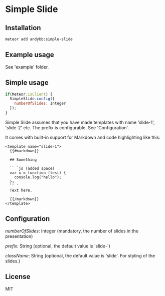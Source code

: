 # Simple Slide

## Installation

```bash
meteor add andybb:simple-slide

```

## Example usage

See 'example' folder.

## Simple usage

```js
if(Meteor.isClient) {
  SimpleSlide.config({
    numberOfSlides: Integer 
  });
}
```

Simple Slide assumes that you have made templates with name 'slide-1', 'slide-2' etc. The prefix is configurable. See 'Configuration'.

It comes with built-in support for Markdown and code highlighting like this:


```
<template name="slide-1">
  {{#markdown}}

  ## Something

  `` `js (added space)
  var x = function (test) {
    console.log("hello");
  };
  `` `
  Text here.

  {{/markdown}}
</template>
```

## Configuration

*numberOfSlides*: Integer (mandatory, the number of slides in the presentation) 

*prefix*: String (optional, the default value is 'slide-')

*className*: String (optional, the default value is 'slide'. For styling of the slides.)


## License
MIT